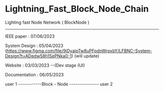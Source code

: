 # Lightning_Fast_Block_Node_Chain
 Lighting fast Node Network ( BlockNode )
 
_____________________________________


IEEE paper : 07/06/2023

System Design :  05/04/2023  (https://www.figma.com/file/9jDyaipTw8uPFpdnWrpxbY/LFBNC-System-Design?t=ADedw58h1SePNka0-1)  (will update)
  

Website : 03/03/2023 --(Dev stage (UI)

Documentation : 06/05/2023






user 1 ------------Block - Node --------------- user 2
 



